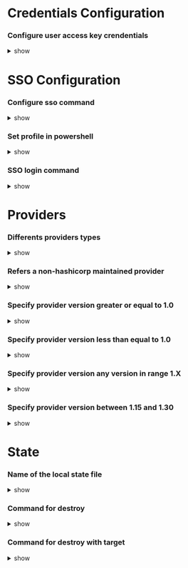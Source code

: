 # Credentials Configuration

### Configure user access key crendentials

<details>
<summary>show</summary>
<p>

`aws configure`

</p>
</details>

# SSO Configuration

### Configure sso command

<details>
<summary>show</summary>
<p>

`aws configure sso`

</p>
</details>

### Set profile in powershell

<details>
<summary>show</summary>
<p>

`$Env:AWS_PROFILE = "MyProfile"`

</p>
</details>

### SSO login command

<details>
<summary>show</summary>
<p>

`aws sso login`

</p>
</details>

# Providers

### Differents providers types

<details>
<summary>show</summary>
<p>

 - Official (Owned and maintained by HashiCorp)
 - Partner
 - Community

</p>
</details>

### Refers a non-hashicorp maintained provider

<details>
<summary>show</summary>
<p>

```hcl
terraform
{
    required_providers{
        digitalocean = {
            source= "digitalocean/digitalocean"
        }
    }
}

provider "digitalocean" {
    token = "mytoken"
}
```

</p>
</details>

### Specify provider version greater or equal to 1.0

<details>
<summary>show</summary>
<p>

`>=1.0`

</p>
</details>

### Specify provider version less than equal to 1.0

<details>
<summary>show</summary>
<p>

`<=1.0`

</p>
</details>

### Specify provider version any version in range 1.X

<details>
<summary>show</summary>
<p>

`~>1.0`

</p>
</details>

### Specify provider version between 1.15 and 1.30

<details>
<summary>show</summary>
<p>

`>=1.15,<=1.30`

</p>
</details>

# State

### Name of the local state file

<details>
<summary>show</summary>
<p>

`terraform.tfstate`

</p>
</details>

### Command for destroy

<details>
<summary>show</summary>
<p>

`terraform destroy`

</p>
</details>

### Command for destroy with target

<details>
<summary>show</summary>
<p>

`terraform destroy -target aws_instance.myec2`

</p>
</details>